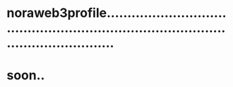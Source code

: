 # noraweb3profile............................................................................................................
# soon..

